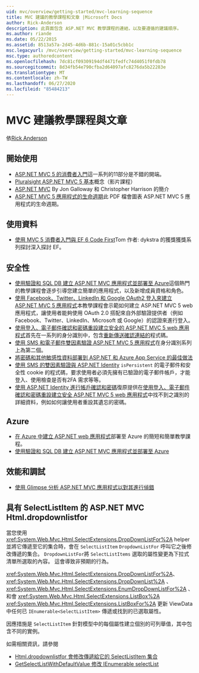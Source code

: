 ```yaml
---
uid: mvc/overview/getting-started/mvc-learning-sequence
title: MVC 建議的教學課程和文章 |Microsoft Docs
author: Rick-Anderson
description: 此頁面包含 ASP.NET MVC 教學課程的連結，以及要遵循的建議順序。
ms.author: riande
ms.date: 05/22/2015
ms.assetid: 8513a57a-2d45-4d6b-881c-15a01c5cbb1c
msc.legacyurl: /mvc/overview/getting-started/mvc-learning-sequence
msc.type: authoredcontent
ms.openlocfilehash: 7dc81cf09309194df4471fedfc74d4051f0fdb78
ms.sourcegitcommit: 8d34fb54e790cfba2d64097afc8276da5b22283e
ms.translationtype: MT
ms.contentlocale: zh-TW
ms.lasthandoff: 06/27/2020
ms.locfileid: "85484213"
---
```

# <a name="mvc-recommended-tutorials-and-articles"></a>MVC 建議教學課程與文章

依[Rick Anderson](https://twitter.com/RickAndMSFT)

<a id="pwd"></a>
## <a name="getting-started"></a>開始使用

- [ASP.NET MVC 5 的消費者入門](introduction/getting-started.md)這一系列的11部分是不錯的開端。
- [Pluralsight ASP.NET MVC 5 基本](https://pluralsight.com/training/Player?author=scott-allen&amp;name=aspdotnet-mvc5-fundamentals-m1-introduction&amp;mode=live&amp;clip=0&amp;course=aspdotnet-mvc5-fundamentals)概念（影片課程）
- [ASP.NET MVC](https://channel9.msdn.com/Series/Introduction-to-ASP-NET-MVC) By Jon Galloway 和 Christopher Harrison 的簡介
- [ASP.NET MVC 5 應用程式的生命週期](lifecycle-of-an-aspnet-mvc-5-application.md)此 PDF 檔會圖表 ASP.NET MVC 5 應用程式的生命週期。

<a id="con"></a>
## <a name="working-with-data"></a>使用資料

- [使用 MVC 5 消費者入門與 EF 6 Code First](getting-started-with-ef-using-mvc/creating-an-entity-framework-data-model-for-an-asp-net-mvc-application.md)Tom 作者: dykstra 的獲獎獲獎系列探討深入探討 EF。

<a id="wj"></a>
## <a name="security"></a>安全性

- [使用驗證和 SQL DB 建立 ASP.NET MVC 應用程式並部署至 Azure](https://azure.microsoft.com/documentation/articles/web-sites-dotnet-deploy-aspnet-mvc-app-membership-oauth-sql-database/)這個熱門的教學課程會逐步引導您建立簡單的應用程式，以及新增成員資格和角色。
- [使用 Facebook、Twitter、LinkedIn 和 Google OAuth2 登入來建立 ASP.NET MVC 5 應用程式](../security/create-an-aspnet-mvc-5-app-with-facebook-and-google-oauth2-and-openid-sign-on.md)本教學課程會示範如何建立 ASP.NET MVC 5 web 應用程式，讓使用者能夠使用 OAuth 2.0 搭配來自外部驗證提供者（例如 Facebook、Twitter、LinkedIn、Microsoft 或 Google）的認證來進行登入。
- [使用登入、電子郵件確認和密碼重設建立安全的 ASP.NET MVC 5 web 應用程式](../security/create-an-aspnet-mvc-5-web-app-with-email-confirmation-and-password-reset.md)首先在一系列的身分識別中，包含[重新傳送確認連結的](../security/create-an-aspnet-mvc-5-web-app-with-email-confirmation-and-password-reset.md#rsend)程式碼。
- [使用 SMS 和電子郵件雙因素驗證 ASP.NET MVC 5 應用程式](../security/aspnet-mvc-5-app-with-sms-and-email-two-factor-authentication.md)在身分識別系列上為第二個。
- [將密碼和其他敏感性資料部署到 ASP.NET 和 Azure App Service 的最佳做法](../../../identity/overview/features-api/best-practices-for-deploying-passwords-and-other-sensitive-data-to-aspnet-and-azure.md)
- [使用 SMS 的雙因素驗證與 ASP.NET Identity](../../../identity/overview/features-api/two-factor-authentication-using-sms-and-email-with-aspnet-identity.md) `isPersistent` 的電子郵件和安全性 cookie 的程式碼，要求使用者必須先擁有已驗證的電子郵件帳戶，才能登入、使用檢查是否有2FA 需求等等。
- [使用 ASP.NET Identity 進行帳戶確認和密碼](../../../identity/overview/features-api/account-confirmation-and-password-recovery-with-aspnet-identity.md)復原提供在[使用登入、電子郵件確認和密碼重設建立安全 ASP.NET MVC 5 web 應用程式](../security/create-an-aspnet-mvc-5-web-app-with-email-confirmation-and-password-reset.md)中找不到之識別的詳細資料，例如如何讓使用者重設其遺忘的密碼。

<a id="da"></a>
## <a name="azure"></a>Azure

- [在 Azure 中建立 ASP.NET web 應用程式](https://azure.microsoft.com/documentation/articles/web-sites-dotnet-get-started/)部署至 Azure 的簡短和簡單教學課程。
- [使用驗證和 SQL DB 建立 ASP.NET MVC 應用程式並部署至 Azure](https://azure.microsoft.com/documentation/articles/web-sites-dotnet-deploy-aspnet-mvc-app-membership-oauth-sql-database/)

<a id="perf"></a>
## <a name="performance-and-debugging"></a>效能和調試

- [使用 Glimpse 分析 ASP.NET MVC 應用程式以對其進行偵錯](../performance/profile-and-debug-your-aspnet-mvc-app-with-glimpse.md)

## <a name="aspnet-mvc-dropdownlistfor-with-selectlistitem"></a>具有 SelectListItem 的 ASP.NET MVC Html.dropdownlistfor

當您使用 <xref:System.Web.Mvc.Html.SelectExtensions.DropDownListFor%2A> helper 並將它傳遞至它的集合時，會在 `SelectListItem` `DropdownListFor` 呼叫它之後修改傳遞的集合。 `DropdownListFor`將 `SelectListItems` 選取的屬性變更為下拉式清單所選取的內容。 這會導致非預期的行為。

<xref:System.Web.Mvc.Html.SelectExtensions.DropDownListFor%2A>、 <xref:System.Web.Mvc.Html.SelectExtensions.DropDownList%2A> 、 <xref:System.Web.Mvc.Html.SelectExtensions.EnumDropDownListFor%2A> 、和會 <xref:System.Web.Mvc.Html.SelectExtensions.ListBox%2A> <xref:System.Web.Mvc.Html.SelectExtensions.ListBoxFor%2A> 更新 ViewData 中任何已 `IEnumerable<SelectListItem>` 傳遞或找到的已選取屬性。

因應措施是 `SelectListItem` 針對模型中的每個屬性建立個別的可列舉值，其中包含不同的實例。

如需相關資訊，請參閱

* [Html.dropdownlistfor 會修改傳遞給它的 SelectListItem 集合](http://web.archive.org/web/20140902031437/http://aspnetwebstack.codeplex.com/workitem/1913)
* [GetSelectListWithDefaultValue 修改 IEnumerable <SelectListItem> selectList](https://github.com/aspnet/AspNetWebStack/issues/271)